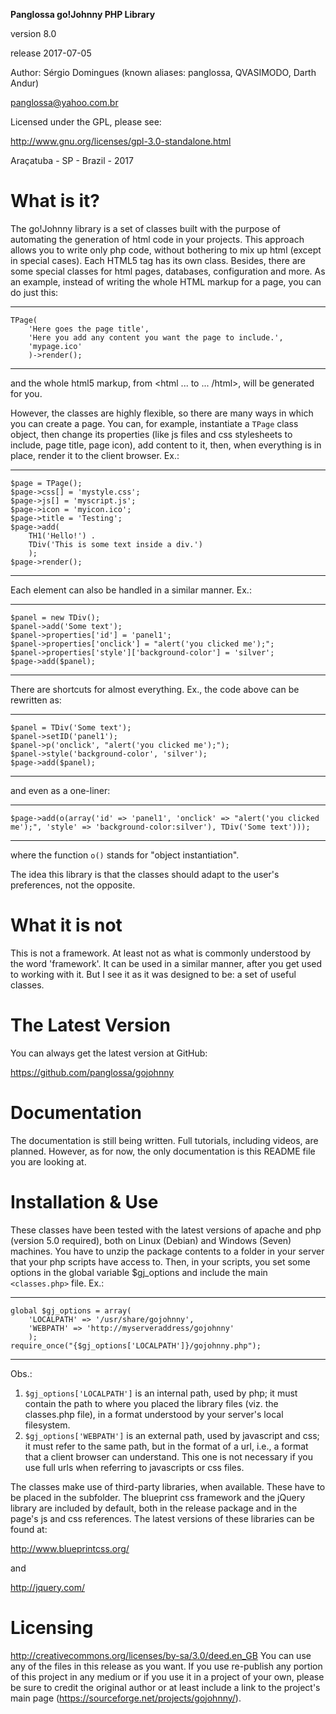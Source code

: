 
**Panglossa go!Johnny PHP Library**

version 8.0

release 2017-07-05

Author: Sérgio Domingues (known aliases: panglossa, QVASIMODO, Darth Andur)

panglossa@yahoo.com.br

Licensed under the GPL, please see:

http://www.gnu.org/licenses/gpl-3.0-standalone.html

Araçatuba - SP - Brazil - 2017







# What is it?

The go!Johnny library is a set of classes built with the purpose of automating the generation of html code in your projects. This approach allows you to write only php code, without bothering to mix up html (except in special cases). Each HTML5 tag has its own class. Besides, there are some special classes for html pages, databases, configuration and more. As an example, instead of writing the whole HTML markup for a page, you can do just this:

----------------------------------------

```
TPage(
	'Here goes the page title', 
	'Here you add any content you want the page to include.', 
	'mypage.ico'
	)->render();
```

----------------------------------------

and the whole html5 markup, from <!DOCTYPE html><html ... to ... /html>, will be generated for you.

However, the classes are highly flexible, so there are many ways in which you can create a page. You can, for example, instantiate a `TPage` class object, then change its properties (like js files and css stylesheets to include, page title, page icon), add content to it, then, when everything is in place, render it to the client browser. Ex.:

----------------------------------------

```
$page = TPage();
$page->css[] = 'mystyle.css';
$page->js[] = 'myscript.js';
$page->icon = 'myicon.ico';
$page->title = 'Testing';
$page->add(
	TH1('Hello!') .
	TDiv('This is some text inside a div.')
	);
$page->render();
```

----------------------------------------

Each element can also be handled in a similar manner. Ex.:

----------------------------------------

```
$panel = new TDiv();
$panel->add('Some text');
$panel->properties['id'] = 'panel1';
$panel->properties['onclick'] = "alert('you clicked me');";
$panel->properties['style']['background-color'] = 'silver';
$page->add($panel);
```

----------------------------------------

There are shortcuts for almost everything. Ex., the code above can be rewritten as:

----------------------------------------

```
$panel = TDiv('Some text');
$panel->setID('panel1');
$panel->p('onclick', "alert('you clicked me');");
$panel->style('background-color', 'silver');
$page->add($panel);
```
----------------------------------------

and even as a one-liner:

----------------------------------------

```
$page->add(o(array('id' => 'panel1', 'onclick' => "alert('you clicked me');", 'style' => 'background-color:silver'), TDiv('Some text')));
```

----------------------------------------

where the function `o()` stands for "object instantiation".

The idea this library is that the classes should adapt to the user's preferences, not the opposite.



# What it is not

This is not a framework. At least not as what is commonly understood by the word 'framework'. It can be used in a similar manner, after you get used to working with it. But I see it as it was designed to be: a set of useful classes.



# The Latest Version

You can always get the latest version at GitHub:

https://github.com/panglossa/gojohnny




# Documentation

The documentation is still being written. Full tutorials, including videos, are planned. However, as for now, the only documentation is this README file you are looking at.




# Installation & Use

These classes have been tested with the latest versions of apache and php (version 5.0 required), both on Linux (Debian) and Windows (Seven) machines. You have to unzip the package contents to a folder in your server that your php scripts have access to. Then, in your scripts, you set some options in the global variable $gj_options and include the main `<classes.php>` file. Ex.:

----------------------------------------

```
global $gj_options = array(
	'LOCALPATH' => '/usr/share/gojohnny',
	'WEBPATH' => 'http://myserveraddress/gojohnny'
	);
require_once("{$gj_options['LOCALPATH']}/gojohnny.php");
```

----------------------------------------


Obs.:
1. `$gj_options['LOCALPATH']` is an internal path, used by php; it must contain the path to where you placed the library files (viz. the classes.php file), in a format understood by your server's local filesystem.
1. `$gj_options['WEBPATH']` is an external path, used by javascript and css; it must refer to the same path, but in the format of a url, i.e., a format that a client browser can understand. This one is not necessary if you use full urls when referring to javascripts or css files.

The classes make use of third-party libraries, when available. These have to be placed in the <lib> subfolder. The blueprint css framework and the jQuery library are included by default, both in the release package and in the page's js and css references. The latest versions of these libraries can be found at: 

http://www.blueprintcss.org/

and

http://jquery.com/



# Licensing

http://creativecommons.org/licenses/by-sa/3.0/deed.en_GB
You can use any of the files in this release as you want. If you use re-publish any portion of this project in any medium or if you use it in a project of your own, please be sure to credit the original author or at least include a link to the project's main page (https://sourceforge.net/projects/gojohnny/).
